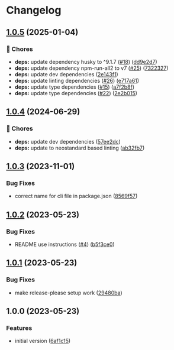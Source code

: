 # Changelog

## [1.0.5](https://github.com/voxpelli/validate-conventional-commit/compare/v1.0.4...v1.0.5) (2025-01-04)


### 🧹 Chores

* **deps:** update dependency husky to ^9.1.7 ([#18](https://github.com/voxpelli/validate-conventional-commit/issues/18)) ([dd9e2d7](https://github.com/voxpelli/validate-conventional-commit/commit/dd9e2d7803f07f4cef18a564c49d7ae3f7ab531d))
* **deps:** update dependency npm-run-all2 to v7 ([#25](https://github.com/voxpelli/validate-conventional-commit/issues/25)) ([7322327](https://github.com/voxpelli/validate-conventional-commit/commit/732232761b3345df70d7d8fbb538a3f075b7193f))
* **deps:** update dev dependencies ([2e143f1](https://github.com/voxpelli/validate-conventional-commit/commit/2e143f1b00dac76afab44d0e49172b1fb6c8b0dc))
* **deps:** update linting dependencies ([#26](https://github.com/voxpelli/validate-conventional-commit/issues/26)) ([e717a61](https://github.com/voxpelli/validate-conventional-commit/commit/e717a6151948a6b66aa9a5dc2feabba5168c4a75))
* **deps:** update type dependencies ([#15](https://github.com/voxpelli/validate-conventional-commit/issues/15)) ([a7f2b8f](https://github.com/voxpelli/validate-conventional-commit/commit/a7f2b8f3b78025e607f040933ed7f6921ac5d0f4))
* **deps:** update type dependencies ([#22](https://github.com/voxpelli/validate-conventional-commit/issues/22)) ([2e2b015](https://github.com/voxpelli/validate-conventional-commit/commit/2e2b015eca4e5648ed10702a346644617e30ceb9))

## [1.0.4](https://github.com/voxpelli/validate-conventional-commit/compare/v1.0.3...v1.0.4) (2024-06-29)


### 🧹 Chores

* **deps:** update dev dependencies ([57ee2dc](https://github.com/voxpelli/validate-conventional-commit/commit/57ee2dc14093d78fedfef2ef3009281d0a1b442a))
* **deps:** update to neostandard based linting ([ab32fb7](https://github.com/voxpelli/validate-conventional-commit/commit/ab32fb780fc33e89205c3dc6a6077bbfd4841ce4))

## [1.0.3](https://github.com/voxpelli/validate-conventional-commit/compare/v1.0.2...v1.0.3) (2023-11-01)


### Bug Fixes

* correct name for cli file in package.json ([8569f57](https://github.com/voxpelli/validate-conventional-commit/commit/8569f57ef863b113376e4777df9a6b6c4875d888))

## [1.0.2](https://github.com/voxpelli/validate-conventional-commit/compare/v1.0.1...v1.0.2) (2023-05-23)


### Bug Fixes

* README use instructions ([#4](https://github.com/voxpelli/validate-conventional-commit/issues/4)) ([b5f3ce0](https://github.com/voxpelli/validate-conventional-commit/commit/b5f3ce0169c20d2a1ccce07eb33cfbeeb27ea32b))

## [1.0.1](https://github.com/voxpelli/validate-conventional-commit/compare/v1.0.0...v1.0.1) (2023-05-23)


### Bug Fixes

* make release-please setup work ([29480ba](https://github.com/voxpelli/validate-conventional-commit/commit/29480ba7fda5859dc0840b9cb5968a410177ea78))

## 1.0.0 (2023-05-23)


### Features

* initial version ([6af1c15](https://github.com/voxpelli/validate-conventional-commit/commit/6af1c15ffaeb86a8d8a0cb01d32331bc902bb166))
